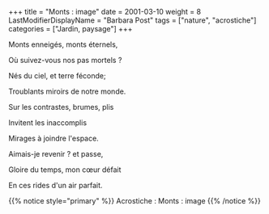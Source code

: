 +++
title = "Monts : image"
date = 2001-03-10
weight = 8
LastModifierDisplayName = "Barbara Post"
tags = ["nature", "acrostiche"]
categories = ["Jardin, paysage"]
+++

Monts enneigés, monts éternels,

Où suivez-vous nos pas mortels ?

Nés du ciel, et terre féconde;

Troublants miroirs de notre monde.

Sur les contrastes, brumes, plis

Invitent les inaccomplis

Mirages à joindre l'espace.

Aimais-je revenir ? et passe,

Gloire  du temps, mon cœur défait

En ces rides d'un air parfait.

{{% notice style="primary" %}}
Acrostiche : Monts : image
{{% /notice %}}
